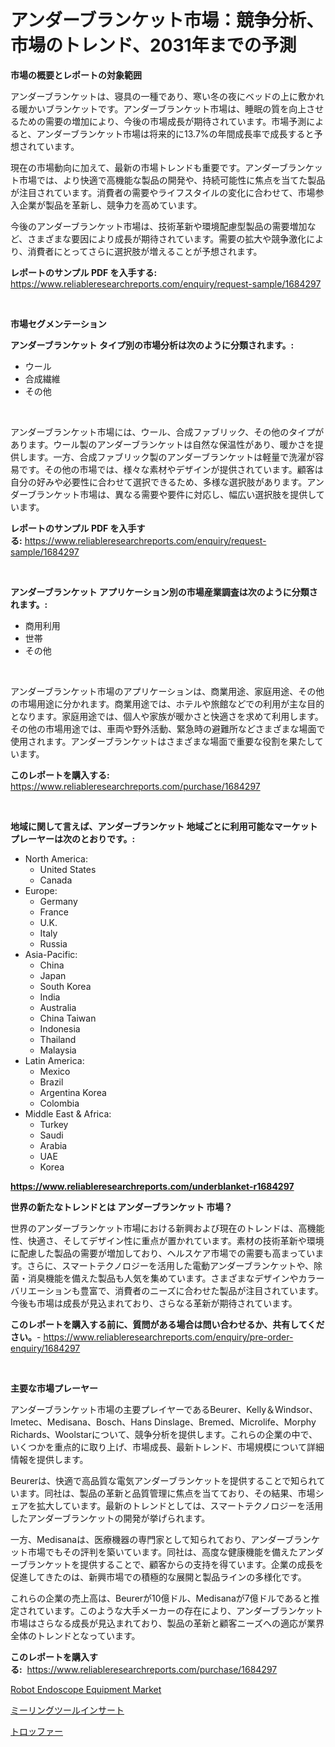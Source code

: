 <p><h1>アンダーブランケット市場：競争分析、市場のトレンド、2031年までの予測</h1></p><p><strong>市場の概要とレポートの対象範囲</strong></p>
<p><p>アンダーブランケットは、寝具の一種であり、寒い冬の夜にベッドの上に敷かれる暖かいブランケットです。アンダーブランケット市場は、睡眠の質を向上させるための需要の増加により、今後の市場成長が期待されています。市場予測によると、アンダーブランケット市場は将来的に13.7%の年間成長率で成長すると予想されています。</p><p>現在の市場動向に加えて、最新の市場トレンドも重要です。アンダーブランケット市場では、より快適で高機能な製品の開発や、持続可能性に焦点を当てた製品が注目されています。消費者の需要やライフスタイルの変化に合わせて、市場参入企業が製品を革新し、競争力を高めています。</p><p>今後のアンダーブランケット市場は、技術革新や環境配慮型製品の需要増加など、さまざまな要因により成長が期待されています。需要の拡大や競争激化により、消費者にとってさらに選択肢が増えることが予想されます。</p></p>
<p><strong>レポートのサンプル PDF を入手する:</strong> <a href="https://www.reliableresearchreports.com/enquiry/request-sample/1684297">https://www.reliableresearchreports.com/enquiry/request-sample/1684297</a></p>
<p>&nbsp;</p>
<p><strong>市場セグメンテーション</strong></p>
<p><strong>アンダーブランケット タイプ別の市場分析は次のように分類されます。:</strong></p>
<p><ul><li>ウール</li><li>合成繊維</li><li>その他</li></ul></p>
<p>&nbsp;</p>
<p><p>アンダーブランケット市場には、ウール、合成ファブリック、その他のタイプがあります。ウール製のアンダーブランケットは自然な保温性があり、暖かさを提供します。一方、合成ファブリック製のアンダーブランケットは軽量で洗濯が容易です。その他の市場では、様々な素材やデザインが提供されています。顧客は自分の好みや必要性に合わせて選択できるため、多様な選択肢があります。アンダーブランケット市場は、異なる需要や要件に対応し、幅広い選択肢を提供しています。</p></p>
<p><strong>レポートのサンプル PDF を入手する:</strong>&nbsp;<a href="https://www.reliableresearchreports.com/enquiry/request-sample/1684297">https://www.reliableresearchreports.com/enquiry/request-sample/1684297</a></p>
<p>&nbsp;</p>
<p><strong> アンダーブランケット アプリケーション別の市場産業調査は次のように分類されます。:</strong></p>
<p><ul><li>商用利用</li><li>世帯</li><li>その他</li></ul></p>
<p>&nbsp;</p>
<p><p>アンダーブランケット市場のアプリケーションは、商業用途、家庭用途、その他の市場用途に分かれます。商業用途では、ホテルや旅館などでの利用が主な目的となります。家庭用途では、個人や家族が暖かさと快適さを求めて利用します。その他の市場用途では、車両や野外活動、緊急時の避難所などさまざまな場面で使用されます。アンダーブランケットはさまざまな場面で重要な役割を果たしています。</p></p>
<p><strong>このレポートを購入する:</strong>&nbsp; <a href="https://www.reliableresearchreports.com/purchase/1684297">https://www.reliableresearchreports.com/purchase/1684297</a></p>
<p>&nbsp;</p>
<p><strong>地域に関して言えば、アンダーブランケット 地域ごとに利用可能なマーケットプレーヤーは次のとおりです。:</strong></p>
<p><ul>
    <li>
        North America:
        <ul>
            <li>United States</li>
            <li>Canada</li>
        </ul>
    </li>
    <li>
        Europe:
        <ul>
            <li>Germany</li>
            <li>France</li>
            <li>U.K.</li>
            <li>Italy</li>
            <li>Russia</li>
        </ul>
    </li>
    <li>
        Asia-Pacific:
        <ul>
            <li>China</li>
            <li>Japan</li>
            <li>South Korea</li>
            <li>India</li>
            <li>Australia</li>
            <li>China Taiwan</li>
            <li>Indonesia</li>
            <li>Thailand</li>
            <li>Malaysia</li>
        </ul>
    </li>
    <li>
        Latin America:
        <ul>
            <li>Mexico</li>
            <li>Brazil</li>
            <li>Argentina Korea</li>
            <li>Colombia</li>
        </ul>
    </li>
    <li>
        Middle East & Africa:
        <ul>
            <li>Turkey</li>
            <li>Saudi</li>
            <li>Arabia</li>
            <li>UAE</li>
            <li>Korea</li>
        </ul>
    </li>
    </ul></p>
<p><strong><a href="https://www.reliableresearchreports.com/underblanket-r1684297">https://www.reliableresearchreports.com/underblanket-r1684297</a></strong>&nbsp;</p>
<p><strong>世界の新たなトレンドとは アンダーブランケット 市場？</strong></p>
<p><p>世界のアンダーブランケット市場における新興および現在のトレンドは、高機能性、快適さ、そしてデザイン性に重点が置かれています。素材の技術革新や環境に配慮した製品の需要が増加しており、ヘルスケア市場での需要も高まっています。さらに、スマートテクノロジーを活用した電動アンダーブランケットや、除菌・消臭機能を備えた製品も人気を集めています。さまざまなデザインやカラーバリエーションも豊富で、消費者のニーズに合わせた製品が注目されています。今後も市場は成長が見込まれており、さらなる革新が期待されています。</p></p>
<p><strong>このレポートを購入する前に、質問がある場合は問い合わせるか、共有してください。</strong>- <a href="https://www.reliableresearchreports.com/enquiry/pre-order-enquiry/1684297">https://www.reliableresearchreports.com/enquiry/pre-order-enquiry/1684297</a></p>
<p>&nbsp;</p>
<p><strong>主要な市場プレーヤー</strong></p>
<p><p>アンダーブランケット市場の主要プレイヤーであるBeurer、Kelly＆Windsor、Imetec、Medisana、Bosch、Hans Dinslage、Bremed、Microlife、Morphy Richards、Woolstarについて、競争分析を提供します。これらの企業の中で、いくつかを重点的に取り上げ、市場成長、最新トレンド、市場規模について詳細情報を提供します。</p><p>Beurerは、快適で高品質な電気アンダーブランケットを提供することで知られています。同社は、製品の革新と品質管理に焦点を当てており、その結果、市場シェアを拡大しています。最新のトレンドとしては、スマートテクノロジーを活用したアンダーブランケットの開発が挙げられます。</p><p>一方、Medisanaは、医療機器の専門家として知られており、アンダーブランケット市場でもその評判を築いています。同社は、高度な健康機能を備えたアンダーブランケットを提供することで、顧客からの支持を得ています。企業の成長を促進してきたのは、新興市場での積極的な展開と製品ラインの多様化です。</p><p>これらの企業の売上高は、Beurerが10億ドル、Medisanaが7億ドルであると推定されています。このような大手メーカーの存在により、アンダーブランケット市場はさらなる成長が見込まれており、製品の革新と顧客ニーズへの適応が業界全体のトレンドとなっています。</p></p>
<p><strong>このレポートを購入する:</strong>&nbsp;&nbsp;<a href="https://www.reliableresearchreports.com/purchase/1684297">https://www.reliableresearchreports.com/purchase/1684297</a></p>
<p><p><a href="https://github.com/kathiaseamanalvaradovlprc2h/Market-Research-Report-List-2/blob/main/robot-endoscope-equipment-market.md">Robot Endoscope Equipment Market</a></p><p><a href="https://medium.com/@spencerremin6/%E3%83%95%E3%83%A9%E3%82%A4%E3%82%B9%E5%8A%A0%E5%B7%A5%E7%94%A8%E3%82%A4%E3%83%B3%E3%82%B5%E3%83%BC%E3%83%88%E3%81%AE%E5%B8%82%E5%A0%B4%E5%8B%95%E5%90%91%E3%81%8A%E3%82%88%E3%81%B3%E5%B8%82%E5%A0%B4%E5%88%86%E6%9E%90%E3%81%AF-2024%E5%B9%B4%E3%81%8B%E3%82%892031%E5%B9%B4%E3%81%BE%E3%81%A7%E3%81%AE%E6%9C%9F%E9%96%93%E3%81%AB%E4%BA%88%E6%B8%AC%E3%81%95%E3%82%8C%E3%81%A6%E3%81%84%E3%81%BE%E3%81%99-fba846ef5644">ミーリングツールインサート</a></p><p><a href="https://medium.com/@maureenbiologist34/%E3%83%88%E3%83%AD%E3%83%95%E3%82%A1%E3%83%BC%E3%83%9E%E3%83%BC%E3%82%B1%E3%83%83%E3%83%88-%E5%B8%82%E5%A0%B4cagr-%E5%B8%82%E5%A0%B4%E5%8B%95%E5%90%91-%E6%88%90%E9%95%B7%E6%88%A6%E7%95%A5%E3%81%AB%E5%AF%BE%E3%81%99%E3%82%8B%E6%B4%9E%E5%AF%9F-d5c4d03dff32">トロッファー</a></p></p>